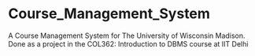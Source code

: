 # Course_Management_System
A Course Management System for The University of Wisconsin Madison. Done as a project in the COL362: Introduction to DBMS course at IIT Delhi
